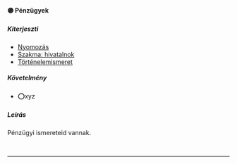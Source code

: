 #### 🟣 Pénzügyek

##### Kiterjeszti
- [Nyomozás](../kepzettsegek/nyomozas.md)
- [Szakma: hivatalnok](../kepzettsegek/szakma.md)
- [Történelemismeret](../kepzettsegek/tortenelemismeret.md)

##### Követelmény
- ⭕xyz

##### Leírás
Pénzügyi ismereteid vannak.

<br />

---
